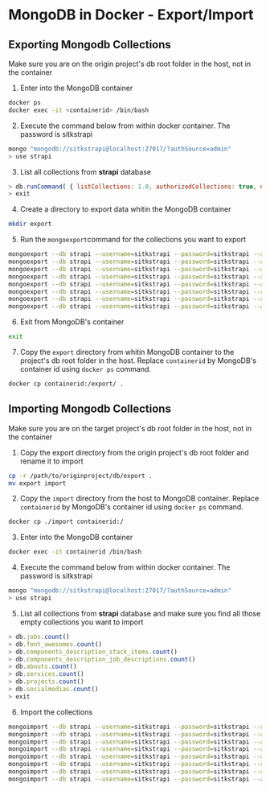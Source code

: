 # MongoDB in Docker - Export/Import
## Exporting Mongodb Collections
Make sure you are on the origin project's db root folder in the host, not in the container
1. Enter into the MongoDB container
```bash
docker ps
docker exec -it <containerid> /bin/bash
```
2. Execute the command below from within docker container. The password is sitkstrapi
```bash
mongo "mongodb://sitkstrapi@localhost:27017/?authSource=admin"
> use strapi
```

3. List all collections from **strapi** database
```javascript
> db.runCommand( { listCollections: 1.0, authorizedCollections: true, nameOnly: true } )
> exit
```
4. Create a directory to export data whitin the MongoDB container
```bash
mkdir export
```
5. Run the `mongoexport`command for the collections you want to export

```bash
mongoexport --db strapi --username=sitkstrapi --password=sitkstrapi --authenticationDatabase=admin -c jobs --out export/jobs.json
mongoexport --db strapi --username=sitkstrapi --password=sitkstrapi --authenticationDatabase=admin -c font_awesomes --out export/font_awesomes.json
mongoexport --db strapi --username=sitkstrapi --password=sitkstrapi --authenticationDatabase=admin -c components_description_stack_items --out export/components_description_stack_items.json
mongoexport --db strapi --username=sitkstrapi --password=sitkstrapi --authenticationDatabase=admin -c components_description_job_descriptions --out export/components_description_job_descriptions.json
mongoexport --db strapi --username=sitkstrapi --password=sitkstrapi --authenticationDatabase=admin -c abouts --out export/abouts.json
mongoexport --db strapi --username=sitkstrapi --password=sitkstrapi --authenticationDatabase=admin -c services --out export/services.json
mongoexport --db strapi --username=sitkstrapi --password=sitkstrapi --authenticationDatabase=admin -c projects --out export/projects.json
mongoexport --db strapi --username=sitkstrapi --password=sitkstrapi --authenticationDatabase=admin -c socialmedias --out export/socialmedias.json
```
6. Exit from MongoDB's container
```bash
exit
```
7. Copy the `export` directory from whitin MongoDB container to the project's db root folder in the host. Replace `containerid` by MongoDB's container id using `docker ps` command.
```bash
docker cp containerid:/export/ .
```
## Importing Mongodb Collections
Make sure you are on the target project's db root folder in the host, not in the container
1. Copy the export directory from the origin project's db root folder and rename it to import
```bash
cp -r /path/to/originproject/db/export .
mv export import
```
2. Copy the `import` directory from the host to MongoDB container. Replace `containerid` by MongoDB's container id using `docker ps` command.
```bash
docker cp ./import containerid:/
```
3. Enter into the MongoDB container
```bash
docker exec -it containerid /bin/bash
```
4. Execute the command below from within docker container. The password is sitkstrapi
```bash
mongo "mongodb://sitkstrapi@localhost:27017/?authSource=admin"
> use strapi
```
5. List all collections from **strapi** database and make sure you find all those empty collections you want to import
```javascript
> db.jobs.count()
> db.font_awesomes.count()
> db.components_description_stack_items.count()
> db.components_description_job_descriptions.count()
> db.abouts.count()
> db.services.count()
> db.projects.count()
> db.socialmedias.count()
> exit
```
6. Import the collections
```bash
mongoimport --db strapi --username=sitkstrapi --password=sitkstrapi --authenticationDatabase=admin -c jobs --file ./import/jobs.json
mongoimport --db strapi --username=sitkstrapi --password=sitkstrapi --authenticationDatabase=admin -c font_awesomes --file ./import/font_awesomes.json
mongoimport --db strapi --username=sitkstrapi --password=sitkstrapi --authenticationDatabase=admin -c components_description_stack_items --file ./import/components_description_stack_items.json
mongoimport --db strapi --username=sitkstrapi --password=sitkstrapi --authenticationDatabase=admin -c components_description_job_descriptions --file ./import/components_description_job_descriptions.json
mongoimport --db strapi --username=sitkstrapi --password=sitkstrapi --authenticationDatabase=admin -c about --file ./import/abouts.json
mongoimport --db strapi --username=sitkstrapi --password=sitkstrapi --authenticationDatabase=admin -c services --file ./import/services.json
mongoimport --db strapi --username=sitkstrapi --password=sitkstrapi --authenticationDatabase=admin -c projects --file ./import/projects.json
mongoimport --db strapi --username=sitkstrapi --password=sitkstrapi --authenticationDatabase=admin -c socialmedias --file ./import/socialmedias.json
```